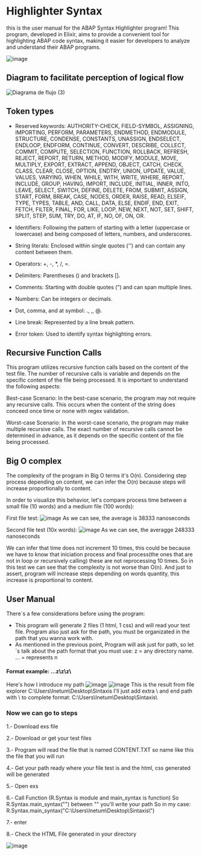 # Highlighter Syntax
this is the user manual for the ABAP Syntax Highlighter program! This program, developed in Elixir, aims to provide a convenient tool for highlighting ABAP code syntax, making it easier for developers to analyze and understand their ABAP programs.

![image](https://github.com/carlosfragoso21/TC2037_RS/assets/80837879/0de6d3fd-58c6-484f-97f6-d5aae35ae4be)

## Diagram to facilitate perception of logical flow
![Diagrama de flujo (3)](https://github.com/carlosfragoso21/TC2037_RS/assets/80837879/dd2383e0-b634-452f-a2ba-4cf0050371ac)

## Token types
* Reserved keywords: AUTHORITY-CHECK, FIELD-SYMBOL, ASSIGNING, IMPORTING, PERFORM, PARAMETERS, ENDMETHOD, ENDMODULE, STRUCTURE, CONDENSE, CONSTANTS, UNASSIGN, ENDSELECT, ENDLOOP, ENDFORM, CONTINUE, CONVERT, DESCRIBE, COLLECT, COMMIT, COMPUTE, SELECTION, FUNCTION, ROLLBACK, REFRESH, REJECT, REPORT, RETURN, METHOD, MODIFY, MODULE, MOVE, MULTIPLY, EXPORT, EXTRACT, APPEND, OBJECT, CATCH, CHECK, CLASS, CLEAR, CLOSE, OPTION, ENDTRY, UNION, UPDATE, VALUE, VALUES, VARYING, WHEN, WHILE, WITH, WRITE, WHERE, REPORT, INCLUDE, GROUP, HAVING, IMPORT, INCLUDE, INITIAL, INNER, INTO, LEAVE, SELECT, SWITCH, DEFINE, DELETE, FROM, SUBMIT, ASSIGN, START, FORM, BREAK, CASE, NODES, ORDER, RAISE, READ, ELSEIF, TYPE, TYPES, TABLE, AND, CALL, DATA, ELSE, ENDIF, END, EXIT, FETCH, FILTER, FINAL, FOR, LIKE, LOOP, NEW, NEXT, NOT, SET, SHIFT, SPLIT, STEP, SUM, TRY, DO, AT, IF, NO, OF, ON, OR.

* Identifiers: Following the pattern of starting with a letter (uppercase or lowercase) and being composed of letters, numbers, and underscores.

* String literals: Enclosed within single quotes ('') and can contain any content between them.

* Operators: +, -, *, /, =.

* Delimiters: Parentheses () and brackets [].

* Comments: Starting with double quotes (") and can span multiple lines.

* Numbers: Can be integers or decimals.

* Dot, comma, and at symbol: ., ,, @.

* Line break: Represented by a line break pattern.

* Error token: Used to identify syntax highlighting errors.

## Recursive Function Calls

This program utilizes recursive function calls based on the content of the test file. The number of recursive calls is variable and depends on the specific content of the file being processed. It is important to understand the following aspects:

Best-case Scenario: In the best-case scenario, the program may not require any recursive calls. This occurs when the content of the string does conceed once time or none with regex validation.

Worst-case Scenario: In the worst-case scenario, the program may make multiple recursive calls. The exact number of recursive calls cannot be determined in advance, as it depends on the specific content of the file being processed.
## Big O complex
The complexity of the program in Big O terms it's O(n). Considering step process depending on content, we can infer the O(n) because steps will increase proportionally to content.

In order to visualize this behavior, let's compare process time between a small file (10 words) and a medium file (100 words):

First file test:
![image](https://github.com/carlosfragoso21/TC2037_RS/assets/80837879/69d9f061-6696-483d-beee-414e383e0c91)
As we can see, the average is 38333 nanoseconds

Second file test (10x words):
![image](https://github.com/carlosfragoso21/TC2037_RS/assets/80837879/e21f680a-19e5-486f-955d-236ce1d45bd7)
As we can see, the averagge 248333 nanoseconds

We can infer that time does not increment 10 times, this could be because we have to know that iniciation process and final process(the ones that are not in loop or recursively calling) these are not reprocessing 10 times. So in this test we can see that the complexity is not worse than O(n). And just to assert, program will increase steps depending on words quantity, this increase is proportional to content.

## User Manual
There´s a few considerations before using the program:
* This program will generate 2 files (1 html, 1 css) and will read your test file. Program also just ask for the path, you must be organizated in the path that you wanna work with.
* As mentioned in the previous point, Program will ask just for path, so let´s talk about the path format that you must use:
z = any directory name.
... = represents n
#### Format example: ...z\\z\\z\\
Here's how I introduce my path 
![image](https://github.com/carlosfragoso21/TC2037_RS/assets/80837879/80c58792-6efd-4e4d-96c6-f7d24065648d)
![image](https://github.com/carlosfragoso21/TC2037_RS/assets/80837879/7f1b381e-0c7d-4519-af7e-a306793ee19b)
This is the result from file explorer C:\Users\Inetum\Desktop\Sintaxis I'll just add extra \ and end path with \\ to complete format:
C:\\Users\\Inetum\\Desktop\\Sintaxis\\

### Now we can go to steps

1.- Download exs file

2.- Download or get your test files

3.- Program will read the file that is named CONTENT.TXT so name like this the file that you will run

4.- Get your path ready where your file test is and the html, css generated will be generated

5.- Open exs

6.- Call Function (R.Syntax is module and main_syntax is function) So R.Syntax.main_syntax("") between "" you'll write your path
So in my case: R.Syntax.main_syntax("C:\\Users\\Inetum\\Desktop\\Sintaxis\\")

7.- enter

8.- Check the HTML File generated in your directory

![image](https://github.com/carlosfragoso21/TC2037_RS/assets/80837879/e8667008-6057-4b60-af28-1f1c4e25995d)
